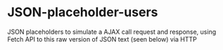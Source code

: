 # JSON-placeholder-users
JSON placeholders to simulate a AJAX call request and response, using Fetch API to this raw version of JSON text (seen below) via HTTP
